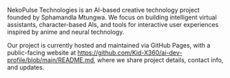 NekoPulse Technologies is an AI-based creative technology project founded by Sphamandla Mtungwa. We focus on building intelligent virtual assistants, character-based AIs, and tools for interactive user experiences inspired by anime and neural technology.

Our project is currently hosted and maintained via GitHub Pages, with a public-facing website at https://github.com/Kid-X360/ai-dev-profile/blob/main/README.md, where we share project details, contact info, and updates.
